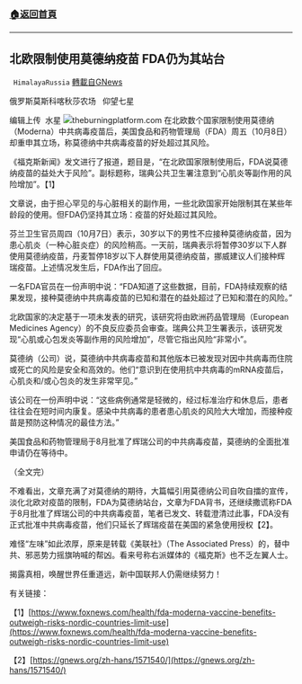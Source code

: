###  [:house:返回首頁](https://github.com/ourhimalayas/txt)
---


## 北欧限制使用莫德纳疫苗 FDA仍为其站台
` HimalayaRussia` [轉載自GNews](https://gnews.org/zh-hans/1584465/)

俄罗斯莫斯科喀秋莎农场   仰望七星

编辑上传  水星
![](https://assets.gnews.org/wp-content/uploads/2021/10/M-2.jpg)theburningplatform.com
在北欧数个国家限制使用莫德纳（Moderna）中共病毒疫苗后，美国食品和药物管理局（FDA）周五（10月8日）却重申其立场，称莫德纳中共病毒疫苗的好处超过其风险。

《福克斯新闻》发文进行了报道，题目是，“在北欧国家限制使用后，FDA说莫德纳疫苗的益处大于风险”。副标题称，瑞典公共卫生署注意到“心肌炎等副作用的风险增加”。【1】

文章说，由于担心罕见的与心脏相关的副作用，一些北欧国家开始限制其在某些年龄段的使用。但FDA仍坚持其立场：疫苗的好处超过其风险。

芬兰卫生官员周四（10月7日）表示，30岁以下的男性不应接种莫德纳疫苗，因为患心肌炎（一种心脏炎症）的风险稍高。一天前，瑞典表示将暂停30岁以下人群使用莫德纳疫苗，丹麦暂停18岁以下人群使用莫德纳疫苗，挪威建议人们接种辉瑞疫苗。上述情况发生后，FDA作出了回应。

一名FDA官员在一份声明中说：“FDA知道了这些数据，目前，FDA持续观察的结果发现，接种莫德纳中共病毒疫苗的已知和潜在的益处超过了已知和潜在的风险。”

北欧国家的决定基于一项未发表的研究，该研究将由欧洲药品管理局（European Medicines Agency）的不良反应委员会审查。瑞典公共卫生署表示，该研究发现“心肌或心包发炎等副作用的风险增加”，尽管它指出风险“非常小”。

莫德纳（公司）说，莫德纳中共病毒疫苗和其他版本已被发现对因中共病毒而住院或死亡的风险是安全和高效的。他们“意识到在使用抗中共病毒的mRNA疫苗后，心肌炎和/或心包炎的发生非常罕见。”

该公司在一份声明中说：“这些病例通常是轻微的，经过标准治疗和休息后，患者往往会在短时间内康复。感染中共病毒的患者患心肌炎的风险大大增加，而接种疫苗是预防这种情况的最佳方法。”

美国食品和药物管理局于8月批准了辉瑞公司的中共病毒疫苗，莫德纳的全面批准申请仍在等待中。

（全文完）

不难看出，文章充满了对莫德纳的期待，大篇幅引用莫德纳公司自吹自擂的宣传，淡化北欧对疫苗的限制，FDA为莫德纳站台，文章为FDA背书，还继续撒谎称FDA于8月批准了辉瑞公司的中共病毒疫苗，笔者已发文、转载澄清过此事，FDA没有正式批准中共病毒疫苗，他们只延长了辉瑞疫苗在美国的紧急使用授权【2】。

难怪“左味”如此浓厚，原来是转载《美联社》（The Associated Press）的，替中共、邪恶势力摇旗呐喊的帮凶。看来号称右派媒体的《福克斯》也不乏左翼人士。

揭露真相，唤醒世界任重道远，新中国联邦人仍需继续努力！

有关链接：

【1】[https://www.foxnews.com/health/fda-moderna-vaccine-benefits-outweigh-risks-nordic-countries-limit-use](https://www.foxnews.com/health/fda-moderna-vaccine-benefits-outweigh-risks-nordic-countries-limit-use)

【2】[https://gnews.org/zh-hans/1571540/](https://gnews.org/zh-hans/1571540/)

